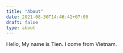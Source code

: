 ```yaml
---
title: "About"
date: 2021-08-30T14:46:42+07:00
draft: false
type: about
---
```



Hello, My name is Tien. I come from Vietnam.


